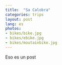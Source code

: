 ```yaml
---
title:  "Sa Calobra"
categories: trips
layout: post
lang: es
photos:
- bikes/bike.jpg
- bikes/ebike.jpg
- bikes/moutainbike.jpg
---
```


Eso es un post


